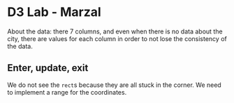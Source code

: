 # D3 Lab - Marzal

About the data: there 7 columns, and even when there is no data about the city, there are values for each column in order to not lose the consistency of the data.

## Enter, update, exit

We do not see the `rect`s because they are all stuck in the corner. We need to implement a range for the coordinates.
